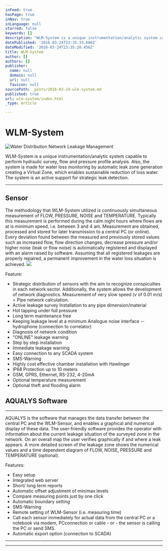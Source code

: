 ```yaml
---
inFeed: true
hasPage: true
inNav: true
inLanguage: null
starred: false
keywords: []
description: "WLM-System is a unique instrumentation/analytic system capable to perform hydraulic survey, flow and pressure profile analysis. \_Also, the system is made for water loss monitoring by automatic leak zone generation creating a Virtual Zone, which enables sustainable reduction of loss water. \_The system is an active support for strategic leak detection."
datePublished: '2016-03-24T23:35:33.686Z'
dateModified: '2016-03-24T23:35:20.456Z'
title: WLM-System
author: []
authors: []
publisher:
  name: null
  domain: null
  url: null
  favicon: null
sourcePath: _posts/2016-03-24-wlm-system.md
published: true
url: wlm-system/index.html
_type: Article

---
```

# WLM-System
![Water Distribution Network Leakage Management](https://the-grid-user-content.s3-us-west-2.amazonaws.com/bb4301fd-1aab-4536-aa49-c33cc871187d.png)

WLM-System is a unique instrumentation/analytic system capable to perform hydraulic survey, flow and pressure profile analysis.  Also, the system is made for water loss monitoring by automatic leak zone generation creating a Virtual Zone, which enables sustainable reduction of loss water.  The system is an active support for strategic leak detection.

****

## Sensor

The methodology that WLM-System utilized is continuously simultaneous measurement of  FLOW, PRESSURE, NOISE and TEMPERATURE.  Typically this measurement is performed during the calm night hours where flows are at is minimum speed, i.e. between 3 and 4 am.  Measurement are obtained, processed and stored for later transmission to a central PC (or online).  Every deviation found between the measured and previously stored values such as increased flow, flow direction changes, decrease pressure and/or higher noise (leak or flow noise) is automatically registered and displayed with an alarm raised by software.  Assuming that all registered leakages are properly repaired, a permanent improvement in the water loss situation is achieved. ![](https://the-grid-user-content.s3-us-west-2.amazonaws.com/948e63f3-334d-4581-be8a-2abd7496f6c5.jpg)

Feature:

* Strategic distribution of sensors with the aim to recognize conspicuities in each network sector.  Additionally, the system allows the development of network diagnostics. Measurement of very slow speed (v of 0.01 m/s) = Pipe network calculation. 
* Active leakage survey Installation to any pipe dimension/material 
* Hot tapping under full pressure 
* Long term maintenance free 
* Keeping leakage level at a minimum Analogue noise interface -- hydrophone (connection to correlator) 
* Diagnosis of network condition 
* "ONLINE" leakage warning 
* Step by step installation 
* Immediate leakage warning 
* Easy connection to any SCADA system 
* SMS-Warning 
* Highly cost effective chamber installation with Hawlinger 
* IP68 Protection up to 10 meters 
* GSM, GPRS, Ethernet, RS-232, 4-20mA 
* Optional temperature measurement 
* Optional theft and flooding alarm

## AQUALYS Software

****

AQUALYS is the software that manages the data transfer between the central PC and the WLM-Sensor, and enables a graphical and numerical display of these data. The user-friendly software provides the operator with information about the current leakage situation of the surveyed zone in the network. On an overall map the user verifies graphically if and where a leak appears. A more detailed screen of the leakage zone shows the numerical values and a time dependent diagram of FLOW, NOISE, PRESSURE and TEMPERATURE (optional).

Features:

* Easy setup
* Integrated web server 
* Short/ long term reports 
* Automatic offset adjustment of min/max levels 
* Compare measuring points just by one click 
* Automatic boundary setting 
* SMS-Warning 
* Remote setting of WLM-Sensor (i.e. measuring time) 
* Call each sensor immediately for actual data from the central PC or a notebook via modem, PCconnection or cable - or - the sensor is calling the PC or send SMS. 
* Automatic export option (connection to SCADA)

****

****